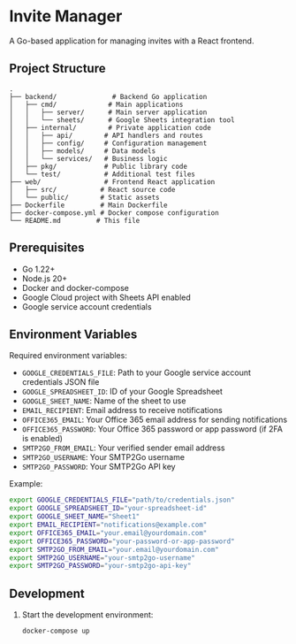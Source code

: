 # Invite Manager

A Go-based application for managing invites with a React frontend.

## Project Structure

```
.
├── backend/              # Backend Go application
│   ├── cmd/             # Main applications
│   │   ├── server/      # Main server application
│   │   └── sheets/      # Google Sheets integration tool
│   ├── internal/        # Private application code
│   │   ├── api/        # API handlers and routes
│   │   ├── config/     # Configuration management
│   │   ├── models/     # Data models
│   │   └── services/   # Business logic
│   ├── pkg/            # Public library code
│   └── test/           # Additional test files
├── web/                # Frontend React application
│   ├── src/           # React source code
│   └── public/        # Static assets
├── Dockerfile         # Main Dockerfile
├── docker-compose.yml # Docker compose configuration
└── README.md         # This file
```

## Prerequisites

- Go 1.22+
- Node.js 20+
- Docker and docker-compose
- Google Cloud project with Sheets API enabled
- Google service account credentials

## Environment Variables

Required environment variables:
- `GOOGLE_CREDENTIALS_FILE`: Path to your Google service account credentials JSON file
- `GOOGLE_SPREADSHEET_ID`: ID of your Google Spreadsheet
- `GOOGLE_SHEET_NAME`: Name of the sheet to use
- `EMAIL_RECIPIENT`: Email address to receive notifications
- `OFFICE365_EMAIL`: Your Office 365 email address for sending notifications
- `OFFICE365_PASSWORD`: Your Office 365 password or app password (if 2FA is enabled)
- `SMTP2GO_FROM_EMAIL`: Your verified sender email address
- `SMTP2GO_USERNAME`: Your SMTP2Go username
- `SMTP2GO_PASSWORD`: Your SMTP2Go API key

Example:
```bash
export GOOGLE_CREDENTIALS_FILE="path/to/credentials.json"
export GOOGLE_SPREADSHEET_ID="your-spreadsheet-id"
export GOOGLE_SHEET_NAME="Sheet1"
export EMAIL_RECIPIENT="notifications@example.com"
export OFFICE365_EMAIL="your.email@yourdomain.com"
export OFFICE365_PASSWORD="your-password-or-app-password"
export SMTP2GO_FROM_EMAIL="your.email@yourdomain.com"
export SMTP2GO_USERNAME="your-smtp2go-username"
export SMTP2GO_PASSWORD="your-smtp2go-api-key"
```

## Development

1. Start the development environment:
   ```bash
   docker-compose up
   ```